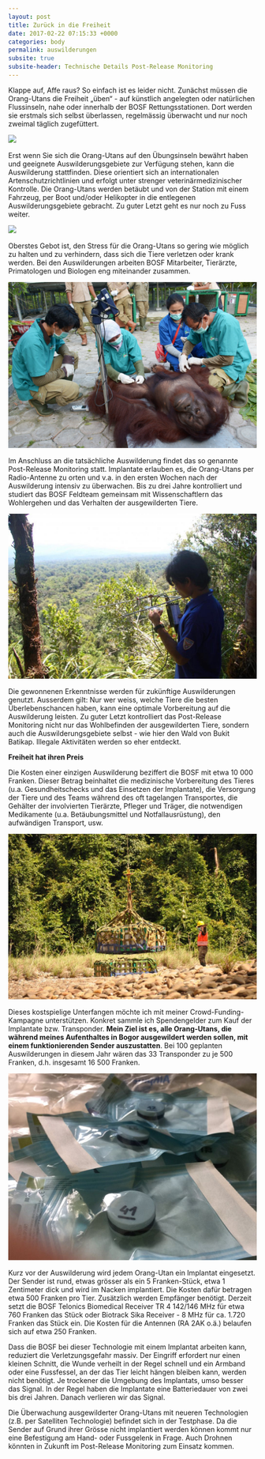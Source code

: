 ```yaml
---
layout: post
title: Zurück in die Freiheit
date: 2017-02-22 07:15:33 +0000
categories: body
permalink: auswilderungen
subsite: true
subsite-header: Technische Details Post-Release Monitoring
---
```

Klappe auf, Affe raus? So einfach ist es leider nicht. Zunächst müssen die Orang-Utans die Freiheit „üben“ - auf künstlich angelegten oder natürlichen Flussinseln, nahe oder innerhalb der BOSF Rettungsstationen. Dort werden sie erstmals sich selbst überlassen, regelmässig überwacht und nur noch zweimal täglich zugefüttert.

![](/uploads/2017/03/04/IMG%202677%20Totti,%20Raymond,%20Kenji,%20Arnold.JPG)

Erst wenn Sie sich die Orang-Utans auf den Übungsinseln bewährt haben und geeignete Auswilderungsgebiete zur Verfügung stehen, kann die Auswilderung stattfinden. Diese orientiert sich an internationalen Artenschutzrichtlinien und erfolgt unter strenger veterinärmedizinischer Kontrolle. Die Orang-Utans werden betäubt und von der Station mit einem Fahrzeug, per Boot und/oder Helikopter in die entlegenen Auswilderungsgebiete gebracht. Zu guter Letzt geht es nur noch zu Fuss weiter.

![](/uploads/2017/03/04/Foto%20by%20Mbak%20Pauline.JPG)

Oberstes Gebot ist, den Stress für die Orang-Utans so gering wie möglich zu halten und zu verhindern, dass sich die Tiere verletzen oder krank werden. Bei den Auswilderungen arbeiten BOSF Mitarbeiter, Tierärzte, Primatologen und Biologen eng miteinander zusammen.

![](/uploads/2017/03/04/sedation.jpg)

Im Anschluss an die tatsächliche Auswilderung findet das so genannte Post-Release Monitoring statt. Implantate erlauben es, die Orang-Utans per Radio-Antenne zu orten und v.a. in den ersten Wochen nach der Auswilderung intensiv zu überwachen. Bis zu drei Jahre kontrolliert und studiert das BOSF Feldteam gemeinsam mit Wissenschaftlern das Wohlergehen und das Verhalten der ausgewilderten Tiere.

![](/uploads/2017/03/04/schutzgebiete_Bukit_Batiukap_PRM.jpg)

Die gewonnenen Erkenntnisse werden für zukünftige Auswilderungen genutzt. Ausserdem gilt: Nur wer weiss, welche Tiere die besten Überlebenschancen haben, kann eine optimale Vorbereitung auf die Auswilderung leisten. Zu guter Letzt kontrolliert das Post-Release Monitoring nicht nur das Wohlbefinden der ausgewilderten Tiere, sondern auch die Auswilderungsgebiete selbst - wie hier den Wald von Bukit Batikap. Illegale Aktivitäten werden so eher entdeckt.

**Freiheit hat ihren Preis**

Die Kosten einer einzigen Auswilderung beziffert die BOSF mit etwa 10 000 Franken. Dieser Betrag beinhaltet die medizinische Vorbereitung des Tieres (u.a. Gesundheitschecks und das Einsetzen der Implantate), die Versorgung der Tiere und des Teams während des oft tagelangen Transportes, die Gehälter der involvierten Tierärzte, Pfleger und Träger, die notwendigen Medikamente (u.a. Betäubungsmittel und Notfallausrüstung), den aufwändigen Transport, usw.

![](/uploads/2017/03/04/schutzgebiete_Bukit_Batikap_heliI.jpg)

Dieses kostspielige Unterfangen möchte ich mit meiner Crowd-Funding-Kampagne unterstützen. Konkret sammle ich Spendengelder zum Kauf der Implantate bzw. Transponder. **Mein Ziel ist es, alle Orang-Utans, die während meines Aufenthaltes in Bogor ausgewildert werden sollen, mit einem funktionierenden Sender auszustatten**. Bei 100 geplanten Auswilderungen in diesem Jahr wären das 33 Transponder zu je 500 Franken, d.h. insgesamt 16 500 Franken.

![](/uploads/2017/03/06/IMG-20170226-WA0003.jpg)

<!--more-->

Kurz vor der Auswilderung wird jedem Orang-Utan ein Implantat eingesetzt. Der Sender ist rund, etwas grösser als ein 5 Franken-Stück, etwa 1 Zentimeter dick und wird im Nacken implantiert. Die Kosten dafür betragen etwa 500 Franken pro Tier. Zusätzlich werden Empfänger benötigt. Derzeit setzt die BOSF Telonics Biomedical Receiver TR 4 142/146 MHz für etwa 760 Franken das Stück oder Biotrack Sika Receiver - 8 MHz für ca. 1.720 Franken das Stück ein. Die Kosten für die Antennen (RA 2AK o.ä.) belaufen sich auf etwa 250 Franken.

Dass die BOSF bei dieser Technologie mit einem Implantat arbeiten kann, reduziert die Verletzungsgefahr massiv. Der Eingriff erfordert nur einen kleinen Schnitt, die Wunde verheilt in der Regel schnell und ein Armband oder eine Fussfessel, an der das Tier leicht hängen bleiben kann, werden nicht benötigt. Je trockener die Umgebung des Implantats, umso besser das Signal. In der Regel haben die Implantate eine Batteriedauer von zwei bis drei Jahren. Danach verlieren wir das Signal.

Die Überwachung ausgewilderter Orang-Utans mit neueren Technologien (z.B. per Satelliten Technologie) befindet sich in der Testphase. Da die Sender auf Grund ihrer Grösse nicht implantiert werden können kommt nur eine Befestigung am Hand- oder Fussgelenk in Frage. Auch Drohnen könnten in Zukunft im Post-Release Monitoring zum Einsatz kommen.

